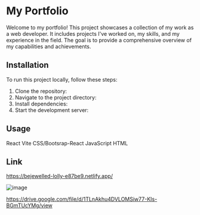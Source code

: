 # My Portfolio

Welcome to my portfolio! This project showcases a collection of my work as a web developer. It includes projects I've worked on, my skills, and my experience in the field. The goal is to provide a comprehensive overview of my capabilities and achievements.

## Installation
To run this project locally, follow these steps:
1. Clone the repository:
2. Navigate to the project directory:
3. Install dependencies:
4. Start the development server:

## Usage
React
Vite
CSS/Bootsrap-React
JavaScript
HTML

## Link
https://bejewelled-lolly-e87be9.netlify.app/

![image](https://github.com/user-attachments/assets/8b2bb66f-4b84-4db9-ac0a-6432822e2908)

https://drive.google.com/file/d/1TLnAkhu4DVLOMSiw77-KIs-BGmTUcYMg/view

